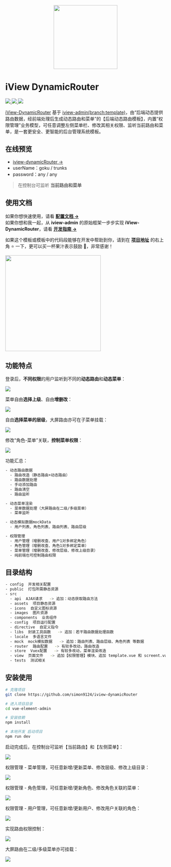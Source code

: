 <p align="center">
  <a href="https://www.iviewui.com">
    <img width="200" src="https://file.iviewui.com/logo-new.svg">
  </a>
</p>

# iView DynamicRouter

<a href="https://github.com/vuejs/vue">
  <img src="https://img.shields.io/badge/vue-2.5.10-brightgreen.svg?style=flat-square">
</a>
<a href="https://github.com/iview/iview">
  <img src="https://img.shields.io/badge/iview-3.1.3-brightgreen.svg?style=flat-square">
</a>
<a href="https://github.com/iview/iview-admin/tree/template">
  <img src="https://img.shields.io/badge/iview--admin-template-brightgreen">
</a>
<p></p>

<a href="https://github.com/simon9124/iview-dynamicRouter" target="_blank">iView-DynamicRouter</a> 基于 <a href="https://github.com/iview/iview-admin/tree/template" target="_blank">iview-admin(branch:template)</a>，由“后端动态提供路由数据，经前端处理后生成动态路由和菜单”的【后端动态路由模板】，内置“权限管理”业务模型，可任意调整左侧菜单栏、修改其相关权限、监听当前路由和菜单，是一套更安全、更智能的后台管理系统模板。

## 在线预览

- <a href="https://simon9124.github.io/iview-dynamicRouter" target="_blank">iview-dynamicRouter →</a>
- userName：goku / trunks
- password：any / any

> 在控制台可监听 **当前路由和菜单**

## 使用文档

如果你想快速使用，请看 <a href="https://simon9124.github.io/iview-dynamicRouter-doc" target="_blank">**配置文档 →**</a>  
如果你想和我一起，从 **iview-admin** 的原始框架一步步实现 **iView-DynamicRouter**，请看 <a href="https://simon9124.github.io/iview-dynamicRouter-doc/develop/axios/" target="_blank">**开发指南 →**</a>

如果这个模板或模板中的代码段能够在开发中帮助到你，请到在 <a href="https://github.com/simon9124/iview-dynamicRouter" target="_blank">**项目地址**</a> 的右上角 :star: 一下，更可以买一杯果汁表示鼓励 :tropical_drink:，非常感谢！

<img width="300" src="https://mmbiz.qpic.cn/mmbiz_png/Tlm6c1DNgXRhxyU1EIlwed2ErNQvYG7FnsRE7yMOwSwBicVNVhzJsiaDuEaiahTeiavk3Tm1ic5z5etIe5PVvI0J70w/0?wx_fmt=png">

## 功能特点

登录后，**不同权限**的用户监听到不同的**动态路由**和**动态菜单**：

<img src="https://user-gold-cdn.xitu.io/2020/6/28/172f983dd97f2355?w=1910&h=922&f=gif&s=1838123">

菜单自由**选择上级**、自由**增删改**：

<img src="https://user-gold-cdn.xitu.io/2020/6/28/172f9840378af7c0?w=1361&h=791&f=gif&s=1252459">

自由**选择菜单的层级**，大屏路由亦可在子菜单挂载：

<img src="https://user-gold-cdn.xitu.io/2020/6/28/172f9847696b997c?w=1505&h=851&f=gif&s=942974">

修改“角色-菜单”关联，**控制菜单权限**：

<img src="https://user-gold-cdn.xitu.io/2020/6/28/172f984930bb4ca4?w=1505&h=860&f=gif&s=1438180">

功能汇总：

```bash
- 动态路由数据
  - 路由改造（静态路由+动态路由）
  - 路由数据处理
  - 手动添加路由
  - 路由清空
  - 路由监听

- 动态菜单渲染
  - 菜单数据处理（大屏路由在二级/多级菜单）
  - 菜单监听

- 动态模拟数据mockData
  - 用户列表、角色列表、路由列表、路由层级

- 权限管理
  - 用户管理（增删改查、用户1对多绑定角色）
  - 角色管理（增删改查、角色1对多绑定菜单）
  - 菜单管理（增删改查、修改层级、修改上级目录）
  - 纯前端也可控制路由权限
```

## 目录结构

```bash
- config  开发相关配置
- public  打包所需静态资源
- src
  - api  AJAX请求   -> 追加：动态获取路由方法
  - assets  项目静态资源
  - icons  自定义图标资源
  - images  图片资源
  - components  业务组件
  - config  项目运行配置
  - directive  自定义指令
  - libs  封装工具函数   -> 追加：若干路由数据处理函数
  - locale  多语言文件
  - mock  mock模拟数据   -> 追加：路由列表、路由层级、角色列表 等数据
  - router  路由配置   -> 有较多改动，路由改造
  - store  Vuex配置   -> 有较多改动，菜单渲染改造
  - view  页面文件   -> 追加【权限管理】模块、追加 template.vue 和 screent.vue 页面模板
  - tests  测试相关
```

## 安装使用

```bash
# 克隆项目
git clone https://github.com/simon9124/iview-dynamicRouter

# 进入项目目录
cd vue-element-admin

# 安装依赖
npm install

# 本地开发 启动项目
npm run dev
```

启动完成后，在控制台可监听【当前路由】和【左侧菜单】：

<img src="https://mmbiz.qpic.cn/mmbiz_png/Tlm6c1DNgXQDvea6ZkJD5aNx25dymLfInAQzp6snhVQ36aH70AiaqINqCzFI60DiaIX0rkMjiaE7v8gIvY5TzxTnQ/0?wx_fmt=png">

权限管理 - 菜单管理，可任意新增/更新菜单、修改层级、修改上级目录：

<img src="https://mmbiz.qpic.cn/mmbiz_png/Tlm6c1DNgXRhxyU1EIlwed2ErNQvYG7FayPN5e59qlaRaL3bWk5wTHY4lIjk12IfZh9LHX5GUst1zictcTD5Ggg/0?wx_fmt=png">

权限管理 - 角色管理，可任意新增/更新角色、修改角色关联的菜单：

<img src="https://mmbiz.qpic.cn/mmbiz_png/Tlm6c1DNgXRhxyU1EIlwed2ErNQvYG7FxIxHjX8N9UeibatuJNPMQuFhhibEic9a3e4BXn1icQcoj7zVibEvgDvGgsw/0?wx_fmt=png">

权限管理 - 用户管理，可任意新增/更新用户、修改用户关联的角色：

<img src="https://mmbiz.qpic.cn/mmbiz_png/Tlm6c1DNgXRhxyU1EIlwed2ErNQvYG7FGmqiabpQSoJxjDbU1kQS70qXt7Bj7gjrZkaAuAP7OLjk28NyOTtD4Ig/0?wx_fmt=png">

实现路由权限控制：

<img src="https://mmbiz.qpic.cn/mmbiz_png/Tlm6c1DNgXSzsMiaymWHcjibfquK5EYaSzwLxvJvojntLcRLx8A8QUPIpQfa1lsSnLYykqHIF1jJ6jRJEasXJiaqA/0?wx_fmt=png">

大屏路由在二级/多级菜单亦可挂载：

<img src="https://mmbiz.qpic.cn/mmbiz_png/Tlm6c1DNgXSzsMiaymWHcjibfquK5EYaSz6zhTS8gF4n1gJOFRAqoQxm3IFCyUvPTicaVtWaicAaclqXDIn7TTw45A/0?wx_fmt=png">
